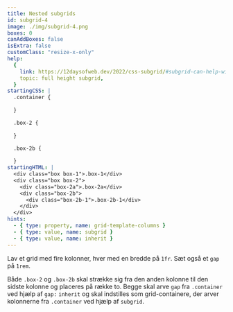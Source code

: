```yaml
---
title: Nested subgrids
id: subgrid-4
image: ./img/subgrid-4.png
boxes: 0
canAddBoxes: false
isExtra: false
customClass: "resize-x-only"
help:
  {
    link: https://12daysofweb.dev/2022/css-subgrid/#subgrid-can-help-with-situations-where-you-need-to-target-the-end-line-of-the-implicit-grid,
    topic: full height subgrid,
  }
startingCSS: |
  .container {
    
  }

  .box-2 {
    
  }

  .box-2b {
    
  }
startingHTML: |
  <div class="box box-1">.box-1</div>
  <div class="box box-2">
    <div class="box-2a">.box-2a</div>
    <div class="box-2b">
      <div class="box-2b-1">.box-2b-1</div>
    </div>
  </div>
hints:
  - { type: property, name: grid-template-columns }
  - { type: value, name: subgrid }
  - { type: value, name: inherit }
---
```


Lav et grid med fire kolonner, hver med en bredde på `1fr`. Sæt også et `gap` på `1rem`.

Både `.box-2` og `.box-2b` skal strække sig fra den anden kolonne til den sidste kolonne og placeres på række to. Begge skal arve `gap` fra `.container` ved hjælp af `gap:` `inherit` og skal indstilles som grid-containere, der arver kolonnerne fra `.container` ved hjælp af `subgrid`.
